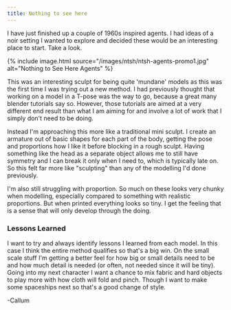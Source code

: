 ```yaml
---
title: Nothing to see here
---
```


I have just finished up a couple of 1960s inspired agents. I had ideas of a noir setting I wanted to explore and decided these would be an interesting place to start. Take a look.

{% include image.html source="/images/ntsh/ntsh-agents-promo1.jpg" alt="Nothing to See Here Agents" %}

<!--more-->

This was an interesting sculpt for being quite 'mundane' models as this was the first time I was trying out a new method. I had previously thought that working on a model in a T-pose was the way to go, because a great many blender tutorials say so. However, those tutorials are aimed at a very different end result than what I am aiming for and involve a lot of work that I simply don't need to be doing.

Instead I'm approaching this more like a traditional mini sculpt. I create an armature out of basic shapes for each part of the body, getting the pose and proportions how I like it before blocking in a rough sculpt. Having something like the head as a separate object allows me to still have symmetry and I can break it only when I need to, which is typically late on. So this felt far more like "sculpting" than any of the modelling I'd done previously.

I'm also still struggling with proportion. So much on these looks very chunky when modelling, especially compared to something with realistic proportions. But when printed everything looks so tiny. I get the feeling that is a sense that will only develop through the doing.

### Lessons Learned

I want to try and always identify lessons I learned from each model. In this case I think the entire method qualifies so that's a big win. On the small scale stuff I'm getting a better feel for how big or small details need to be and how much detail is needed (or often, not needed since it will be tiny). Going into my next character I want a chance to mix fabric and hard objects to play more with how cloth will fold and pinch. Though I want to make some spaceships next so that's a good change of style.

-Callum